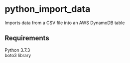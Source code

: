 # python_import_data
Imports data from a CSV file into an AWS DynamoDB table

## Requirements
Python 3.7.3<br>
boto3 library
